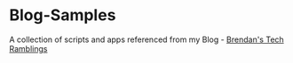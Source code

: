 # Blog-Samples
A collection of scripts and apps referenced from my Blog - [Brendan's Tech Ramblings](https://brendg.co.uk)
